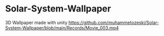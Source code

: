 # Solar-System-Wallpaper
3D Wallpaper made with unity
https://github.com/muhammetozeski/Solar-System-Wallpaper/blob/main/Records/Movie_003.mp4
